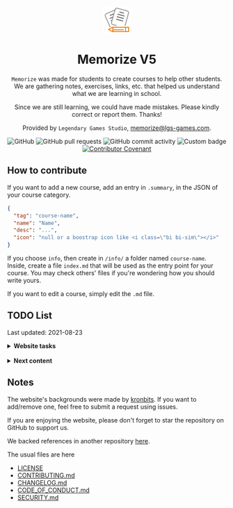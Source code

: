 <div align="center">
<br>

![icon](.github/icon64.png)

<h1>Memorize V5</h1>

`Memorize` was made for students to create courses to help other students. We are gathering notes, exercises, links, etc. that helped us understand what we are learning in school.

Since we are still learning, we could have made mistakes. Please kindly correct or report them. Thanks!

Provided by `Legendary Games Studio`, [memorize@lgs-games.com](mailto:memorize@lgs-games.com).
</div>

<div align="center">

![GitHub](https://img.shields.io/github/license/lgs-games/memorize)
![GitHub pull requests](https://img.shields.io/github/issues-pr-closed/lgs-games/memorize?color=%23a0)
![GitHub commit activity](https://img.shields.io/github/commit-activity/m/lgs-games/memorize)
![Custom badge](https://img.shields.io/endpoint?label=views&logoColor=success&url=https%3A%2F%2Fmemorize.be%2Fcounter)
[![Contributor Covenant](https://img.shields.io/badge/Contributor%20Covenant-2.1-4baaaa.svg)](.github/CODE_OF_CONDUCT.md)
</div>

## How to contribute

If you want to add a new course, add an entry in ``.summary``, in the JSON of your course category.

```json
{
  "tag": "course-name",
  "name": "Name",
  "desc": "...",
  "icon": "null or a boostrap icon like <i class=\"bi bi-sim\"></i>"
}
```

If you choose ``info``, then create in ``/info/`` a folder named `course-name`. Inside, create a file ``index.md`` that will be used as the entry point for your course. You may check others' files if you're wondering how you should write yours.

If you want to edit a course, simply edit the ``.md`` file.

## TODO List 

Last updated: 2021-08-23

<details>
<summary> <b>Website tasks</b></summary>

* **Guidelines**
* [ ] add go back to #titleID instead of #linkID
* [ ] replacing links like [here] by something better
* [ ] increase courses title length (ex: add programming)
* [ ] review all pages for SEO
* [ ] replace HTML tables by Markdown tables
* [ ] Soft wraps for everyone
* [ ] replace <code>````</code> by <code>``</code>
* [ ] check the description for sub pages
* [ ] check the titles for sub pages
* [ ] Nested courses files should have the title of the nested course and not the nesting course (ex: UML)
* **Features**
* [ ] add commit authors (optional)
* [ ] advanced search? (inside a course/category)
* [ ] actions? typos
* [ ] adding file history
* [ ] adding submit issue
* **Content**
* [ ] Index Google/Bing
* [ ] add a pull request template
* [ ] review .summary
</details>

<br>

<details>
<summary> <b>Next content</b></summary>

* [ ] First-order logic course
* [ ] General mathematical knowledge course
* [ ] Complete Java course (notes, javafx)
* [ ] Cybersecurity course
* [ ] Complete Bootstrap course
* [ ] Complete C course
* [ ] Complete Linux course
* [ ] Complete Network course
* [ ] Complete SQL course
</details>

## Notes

The website's backgrounds were made by [kronbits](https://kronbits.itch.io/backgrounds). If you want to add/remove one, feel free to submit a request using issues.

If you are enjoying the website, please don't forget to star the repository on GitHub to support us.

We backed references in another repository [here](https://github.com/memorize-code/memorize-references).

The usual files are here

* [LICENSE](LICENSE)
* [CONTRIBUTING.md](CONTRIBUTING.md)
* [CHANGELOG.md](.github/CHANGELOG.md)
* [CODE_OF_CONDUCT.md](.github/CODE_OF_CONDUCT.md)
* [SECURITY.md](.github/SECURITY.md)